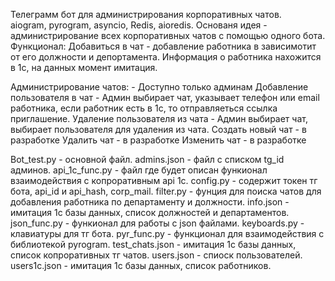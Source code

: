 Телеграмм бот для администрирования корпоративных чатов.\
aiogram, pyrogram, asyncio, Redis, aioredis.
Основаня идея - администрирование всех корпоративных чатов с помощью одного бота.
Функционал:
Добавиться в чат - добавление работника в зависимотит от его должности и депортамента. Информация о работника нахожится в 1с, на данных момент имитация.

Администрирование чатов: - Доступно только админам
Добавление пользователя в чат - Админ выбирает чат, указывает телефон или email работника, если работник есть в 1c, то отправляеться ссылка приглашение.
Удаление пользователя из чата - Админ выбирает чат, выбирает пользователя для удаления из чата.
Создать новый чат - в разработке
Удалить чат - в разработке
Изменить чат - в разработке


Bot_test.py - основной файл.
admins.json - файл с списком tg_id админов.
api_1c_func.py - файл где будет описан функионал взаимодействия c копроративным api 1c.
config.py - содержит токен тг бота, api_id и api_hash, corp_mail.
filter.py - фунция для поиска чатов для добавления работника по департаменту и должности.
info.json - имитация 1с базы данных, список должностей и департаментов.
json_func.py - функионал для работы с json файлами.
keyboards.py - клавиатуры для тг бота.
pyr_func.py - функционал для взаимодействия с библиотекой pyrogram.
test_chats.json - имитация 1с базы данных, список копроративных тг чатов.
users.json - спиоск пользователей.
users1c.json - имитация 1с базы данных, список работников.
